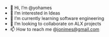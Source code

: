 - 👋 Hi, I’m @yohames
- 👀 I’m interested in Ideas
- 🌱 I’m currently learning software engineering
- 💞️ I’m looking to collaborate on ALX projects
- 📫 How to reach me @jonimes@gmail.com

<!---
yohames/yohames is a ✨ special ✨ repository because its `README.md` (this file) appears on your GitHub profile.
You can click the Preview link to take a look at your changes.
--->

